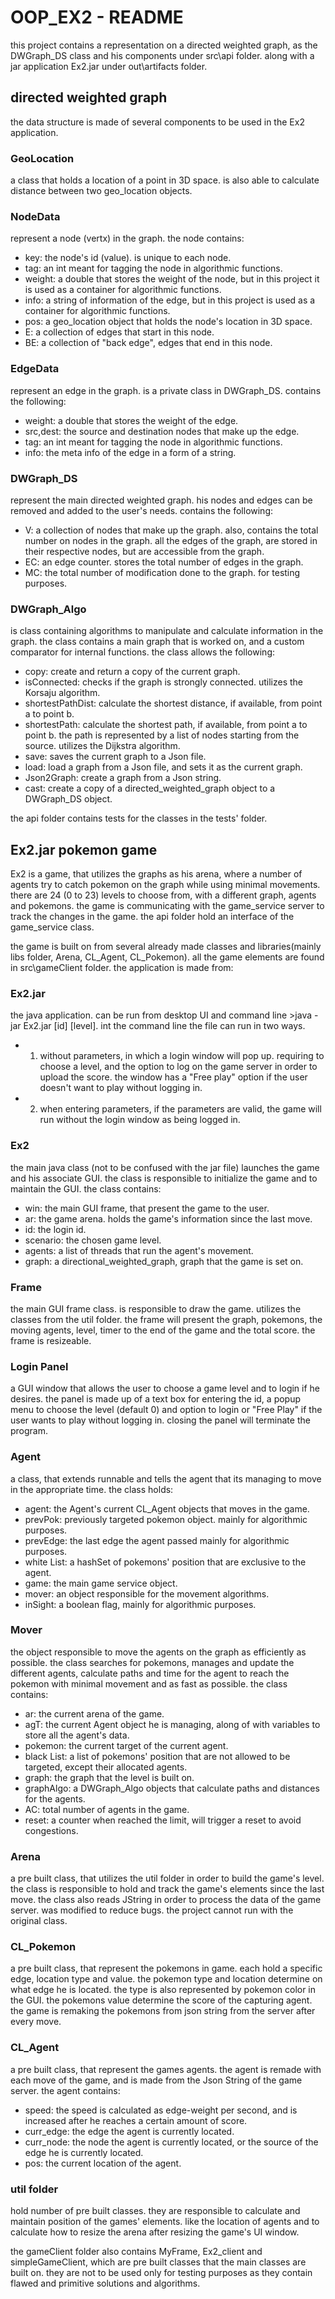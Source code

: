# OOP_EX2 - README
this project contains a representation on a directed weighted graph, as the
DWGraph_DS class and his components under src\api folder.
along with a jar application Ex2.jar under out\artifacts folder.

## directed weighted graph
the data structure is made of several components to be used in the Ex2 application.

### GeoLocation
a class that holds a location of a point in 3D space.
is also able to calculate distance between two geo_location objects.
 
### NodeData
represent a node (vertx) in the graph.
the node contains:

* key: the node's id (value). is unique to each node.
* tag: an int meant for tagging the node in algorithmic functions.
* weight: a double that stores the weight of the node, 
but in this project it is used as a container for algorithmic functions.
* info: a string of information of the edge, but in this project is used as a container for algorithmic functions.
* pos: a geo_location object that holds the node's location in 3D space.
* E: a collection of edges that start in this node.
* BE: a collection of "back edge", edges that end in this node.

### EdgeData
represent an edge in the graph. is a private class in DWGraph_DS.
contains the following:

* weight: a double that stores the weight of the edge. 
* src,dest: the source and destination nodes that make up the edge.
* tag: an int meant for tagging the node in algorithmic functions.
* info: the meta info of the edge in a form of a string.

### DWGraph_DS
represent the main directed weighted graph.
his nodes and edges can be removed and added to the user's needs.
contains the following:

* V: a collection of nodes that make up the graph. also, contains the total number on nodes in the graph.
all the edges of the graph, are stored in their respective nodes, but are accessible from the graph.
* EC: an edge counter. stores the total number of edges in the graph.
* MC: the total number of modification done to the graph. for testing purposes.

### DWGraph_Algo
is class containing algorithms to manipulate and calculate information in the graph.
the class contains a main graph that is worked on, and a custom comparator for internal functions.
the class allows the following:

* copy: create and return a copy of the current graph.
* isConnected: checks if the graph is strongly connected. utilizes the Korsaju algorithm.
* shortestPathDist: calculate the shortest distance, if available, from point a to point b.
* shortestPath: calculate the shortest path, if available, from point a to point b. 
the path is represented by a list of nodes starting from the source. utilizes the Dijkstra algorithm.
* save: saves the current graph to a Json file.
* load: load a graph from a Json file, and sets it as the current graph.
* Json2Graph: create a graph from a Json string.
* cast: create a copy of a directed_weighted_graph object to a DWGraph_DS object.

the api folder contains tests for the classes in the tests' folder.

## Ex2.jar pokemon game

Ex2 is a game, that utilizes the graphs as his arena, where a number of agents
try to catch pokemon on the graph while using minimal movements.
there are 24 (0 to 23) levels to choose from, with a different graph, agents and pokemons.
the game is communicating with the game_service server to track the changes in the game.
the api folder hold an interface of the game_service class.

the game is built on from several already made classes and libraries(mainly libs folder, Arena, CL_Agent, CL_Pokemon).
all the game elements are found in src\gameClient folder. the application is made from:

### Ex2.jar

the java application. can be run from desktop UI and command line >java -jar Ex2.jar [id] [level].
int the command line the file can run in two ways.
* 1) without parameters, in which a login window will pop up. requiring to choose a level, and the option to log on
the game server in order to upload the score. the window has a "Free play" option if the user doesn't want to play without logging in.
* 2) when entering parameters, if the parameters are valid, the game will run without the login window as being logged in. 

### Ex2

the main java class (not to be confused with the jar file) launches the game and his associate GUI.
the class is responsible to initialize the game and to maintain the GUI.
the class contains:

* win: the main GUI frame, that present the game to the user.
* ar: the game arena. holds the game's information since the last move.
* id: the login id.
* scenario: the chosen game level.
* agents: a list of threads that run the agent's movement.
* graph: a directional_weighted_graph, graph that the game is set on.

### Frame

the main GUI frame class. is responsible to draw the game. utilizes the classes from the util folder.
the frame will present the graph, pokemons, the moving agents, level, timer to the end of the game and the total score.
the frame is resizeable.

### Login Panel

a GUI window that allows the user to choose a game level and to login if he desires.
the panel is made up of a text box for entering the id, a popup menu to choose the level (default 0)
and option to login or "Free Play" if the user wants to play without logging in.
closing the panel will terminate the program.

### Agent

a class, that extends runnable and tells the agent that its managing to move in the appropriate time.
the class holds:

* agent: the Agent's current CL_Agent objects that moves in the game.
* prevPok: previously targeted pokemon object. mainly for algorithmic purposes.
* prevEdge: the last edge the agent passed mainly for algorithmic purposes.
* white List: a hashSet of pokemons' position that are exclusive to the agent.
* game: the main game service object.
* mover: an object responsible for the movement algorithms.
* inSight: a boolean flag, mainly for algorithmic purposes.

### Mover

the object responsible to move the agents on the graph as efficiently as possible.
the class searches for pokemons, manages and update the different agents, calculate paths and time for the agent 
to reach the pokemon with minimal movement and as fast as possible.
the class contains:

* ar: the current arena of the game.
* agT: the current Agent object he is managing, along of with variables to store all the agent's data.
* pokemon: the current target of the current agent.
* black List: a list of pokemons' position that are not allowed to be targeted, except their allocated agents.
* graph: the graph that the level is built on.
* graphAlgo: a DWGraph_Algo objects that calculate paths and distances for the agents.
* AC: total number of agents in the game.
* reset: a counter when reached the limit, will trigger a reset to avoid congestions.

### Arena

a pre built class, that utilizes the util folder in order to build the game's level.
the class is responsible to hold and track the game's elements since the last move.
the class also reads JString in order to process the data of the game server.
was modified to reduce bugs. the project cannot run with the original class.

### CL_Pokemon

a pre built class, that represent the pokemons in game. each hold a specific edge, location type and value.
the pokemon type and location determine on what edge he is located. the type is also represented by pokemon color in the GUI.
the pokemons value determine the score of the capturing agent.
the game is remaking the pokemons from json string from the server after every move.

### CL_Agent

a pre built class, that represent the games agents. 
the agent is remade with each move of the game, and is made from the Json String of the game server.
the agent contains:

* speed: the speed is calculated as edge-weight per second, and is increased after he reaches a certain amount of score.
* curr_edge: the edge the agent is currently located.
* curr_node: the node the agent is currently located, or the source of the edge he is currently located.
* pos: the current location of the agent.

### util folder

hold number of pre built classes. they are responsible to calculate and maintain position of the games' elements.
like the location of agents and to calculate how to resize the arena after resizing the game's UI window.


the gameClient folder also contains MyFrame, Ex2_client and simpleGameClient, which are pre built classes
that the main classes are built on. they are not to be used only for testing purposes as they contain flawed
and primitive solutions and algorithms.
